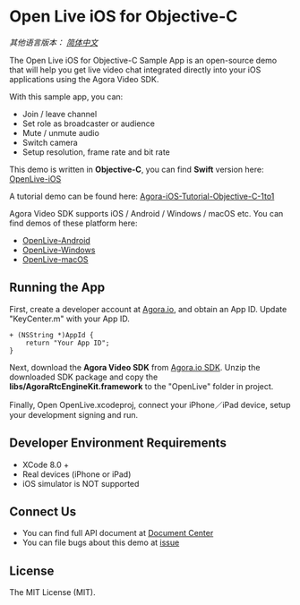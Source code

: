 # Open Live iOS for Objective-C

*其他语言版本： [简体中文](README.md)*

The Open Live iOS for Objective-C Sample App is an open-source demo that will help you get live video chat integrated directly into your iOS applications using the Agora Video SDK.

With this sample app, you can:

- Join / leave channel
- Set role as broadcaster or audience
- Mute / unmute audio
- Switch camera
- Setup resolution, frame rate and bit rate

This demo is written in **Objective-C**, you can find **Swift** version here: [OpenLive-iOS](https://github.com/AgoraIO/OpenLive-iOS)

A tutorial demo can be found here: [Agora-iOS-Tutorial-Objective-C-1to1](https://github.com/AgoraIO/Agora-iOS-Tutorial-Objective-C-1to1)

Agora Video SDK supports iOS / Android / Windows / macOS etc. You can find demos of these platform here:

- [OpenLive-Android](https://github.com/AgoraIO/OpenLive-Android)
- [OpenLive-Windows](https://github.com/AgoraIO/OpenLive-Windows)
- [OpenLive-macOS](https://github.com/AgoraIO/OpenLive-macOS)

## Running the App
First, create a developer account at [Agora.io](https://dashboard.agora.io/signin/), and obtain an App ID. Update "KeyCenter.m" with your App ID.

```
+ (NSString *)AppId {
    return "Your App ID";
}
```

Next, download the **Agora Video SDK** from [Agora.io SDK](https://www.agora.io/en/blog/download/). Unzip the downloaded SDK package and copy the **libs/AgoraRtcEngineKit.framework** to the "OpenLive" folder in project.

Finally, Open OpenLive.xcodeproj, connect your iPhone／iPad device, setup your development signing and run.

## Developer Environment Requirements
* XCode 8.0 +
* Real devices (iPhone or iPad)
* iOS simulator is NOT supported

## Connect Us

- You can find full API document at [Document Center](https://docs.agora.io/en/)
- You can file bugs about this demo at [issue](https://github.com/AgoraIO/OpenLive-iOS-Objective-C/issues)

## License

The MIT License (MIT).
